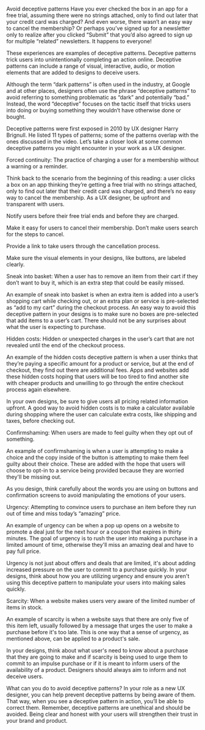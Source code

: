 Avoid deceptive patterns
Have you ever checked the box in an app for a free trial, assuming there were no strings attached, only to find out later that your credit card was charged? And even worse, there wasn’t an easy way to cancel the membership? Or perhaps you’ve signed up for a newsletter only to realize after you clicked “Submit” that you’d also agreed to sign up for multiple “related” newsletters. It happens to everyone! 

These experiences are examples of deceptive patterns. Deceptive patterns trick users into unintentionally completing an action online. Deceptive patterns can include a range of visual, interactive, audio, or motion elements that are added to designs to deceive users.

Although the term “dark patterns” is often used in the industry, at Google and at other places, designers often use the phrase “deceptive patterns” to avoid referring to something problematic as “dark” and potentially “bad.” Instead, the word “deceptive” focuses on the tactic itself that tricks users into doing or buying something they wouldn’t have otherwise done or bought.  

Deceptive patterns were first exposed in 2010 by UX designer Harry Brignull. He listed 11 types of patterns; some of the patterns overlap with the ones discussed in the video. Let’s take a closer look at some common deceptive patterns you might encounter in your work as a UX designer. 


Forced continuity: The practice of charging a user for a membership without a warning or a reminder.

Think back to the scenario from the beginning of this reading: a user clicks a box on an app thinking they’re getting a free trial with no strings attached, only to find out later that their credit card was charged, and there’s no easy way to cancel the membership. As a UX designer, be upfront and transparent with users. 

Notify users before their free trial ends and before they are charged. 

Make it easy for users to cancel their membership. Don’t make users search for the steps to cancel.

Provide a link to take users through the cancellation process. 

Make sure the visual elements in your designs, like buttons, are labeled clearly.


Sneak into basket: When a user has to remove an item from their cart if they don’t want to buy it, which is an extra step that could be easily missed.

An example of sneak into basket is when an extra item is added into a user’s shopping cart while checking out, or an extra plan or service is pre-selected as “add to my cart” during the checkout process. An easy way to avoid this deceptive pattern in your designs is to make sure no boxes are pre-selected that add items to a user’s cart. There should not be any surprises about what the user is expecting to purchase. 


Hidden costs: Hidden or unexpected charges in the user’s cart that are not revealed until the end of the checkout process. 

An example of the hidden costs deceptive pattern is when a user thinks that they’re paying a specific amount for a product or service, but at the end of checkout, they find out there are additional fees. Apps and websites add these hidden costs hoping that users will be too tired to find another site with cheaper products and unwilling to go through the entire checkout process again elsewhere. 

In your own designs, be sure to give users all pricing related information upfront. A good way to avoid hidden costs is to make a calculator available during shopping where the user can calculate extra costs, like shipping and taxes, before checking out. 


Confirmshaming: When users are made to feel guilty when they opt out of something. 

An example of confirmshaming is when a user is attempting to make a choice and the copy inside of the button is attempting to make them feel guilty about their choice. These are added with the hope that users will choose to opt-in to a service being provided because they are worried they'll be missing out. 

As you design, think carefully about the words you are using on buttons and confirmation screens to avoid manipulating the emotions of your users. 


Urgency: Attempting to convince users to purchase an item before they run out of time and miss today’s “amazing” price. 

An example of urgency can be when a pop up opens on a website to promote a deal just for the next hour or a coupon that expires in thirty minutes. The goal of urgency is to rush the user into making a purchase in a limited amount of time, otherwise they'll miss an amazing deal and have to pay full price. 

Urgency is not just about offers and deals that are limited, it's about adding increased pressure on the user to commit to a purchase quickly. In your designs, think about how you are utilizing urgency and ensure you aren't using this deceptive pattern to manipulate your users into making sales quickly.


Scarcity: When a website makes users very aware of the limited number of items in stock.

An example of scarcity is when a website says that there are only five of this item left, usually followed by a message that urges the user to make a purchase before it's too late. This is one way that a sense of urgency, as mentioned above, can be applied to a product's sale. 

In your designs, think about what user's need to know about a purchase that they are going to make and if scarcity is being used to urge them to commit to an impulse purchase or if it is meant to inform users of the availability of a product. Designers should always aim to inform and not deceive users. 

What can you do to avoid deceptive patterns?
In your role as a new UX designer, you can help prevent deceptive patterns by being aware of them. That way, when you see a deceptive pattern in action, you’ll be able to correct them. Remember, deceptive patterns are unethical and should be avoided. Being clear and honest with your users will strengthen their trust in your brand and product. 